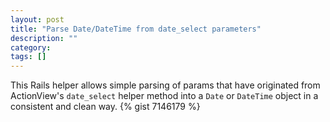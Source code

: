 ```yaml
---
layout: post
title: "Parse Date/DateTime from date_select parameters"
description: ""
category: 
tags: []
---
```

This Rails helper allows simple parsing of params that have originated from ActionView's `date_select` helper method into a `Date` or `DateTime` object in a consistent and clean way. 
{% gist 7146179 %}
